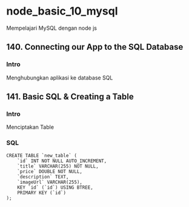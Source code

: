 # node_basic_10_mysql

Mempelajari MySQL dengan node js

## 140. Connecting our App to the SQL Database

### Intro

Menghubungkan aplikasi ke database SQL

## 141. Basic SQL & Creating a Table

### Intro

Menciptakan Table

### SQL

```
CREATE TABLE `new_table` (
	`id` INT NOT NULL AUTO_INCREMENT,
	`title` VARCHAR(255) NOT NULL,
	`price` DOUBLE NOT NULL,
	`description` TEXT,
	`imageUrl` VARCHAR(255),
	KEY `id` (`id`) USING BTREE,
	PRIMARY KEY (`id`)
);
```
